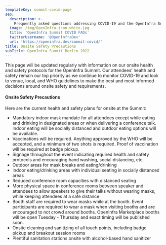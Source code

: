 ```yaml
---
templateKey: summit-covid-page
seo:
  description: >-
    Frequently asked questions addressing COVID-19 and the OpenInfra Summit
  image: /img/OpenInfra-icon-white.jpg
  title: 'OpenInfra Summit COVID FAQs'
  twitterUsername: '@OpenInfraDev'
  url: 'https://openinfra.dev/summit-covid/'
title: Onsite Safety Precautions
subTitle: OpenInfra Summit Berlin 2022
---
```

This page will be updated regularly with information on our onsite health and safety protocols for the OpenInfra Summit. Our attendees’ health and safety remain our top priority as we continue to monitor COVID-19 and look to venue, local, and WHO guidelines to make the best and most informed decisions around onsite safety and requirements.

#### Onsite Safety Precautions

Here are the current health and safety plans for onsite at the Summit:

- Mandatory indoor mask mandate for all attendees except while eating and drinking in designated areas or when delivering a conference talk. Indoor eating will be socially distanced and outdoor eating options will be available.
- Vaccinations will be required. Anything approved by the WHO will be accepted, and a minimum of two shots is required. Proof of vaccination will be required at badge pickup.
- Signage throughout the event indicating required health and safety protocols and encouraging hand washing, social distancing, etc.
- Outdoor areas for mask breaks and eating/drinking
- Indoor eating/drinking areas with individual seating in socially distanced areas
- Reduced conference room capacities with distanced seating
- More physical space in conference rooms between speaker and attendees to allow speakers to give their talks without wearing masks, while keeping attendees at a safe distance
- Booth staff are required to wear masks while at the booth. Event participants are required to wear a mask when visiting booths and are encouraged to not crowd around booths. OpenInfra Marketplace booths will be open Tuesday - Thursday and exact timing will be published soon.
- Onsite cleaning and sanitizing of all touch points, including badge pickup and breakout session rooms
- Plentiful sanitation stations onsite with alcohol-based hand sanitizer